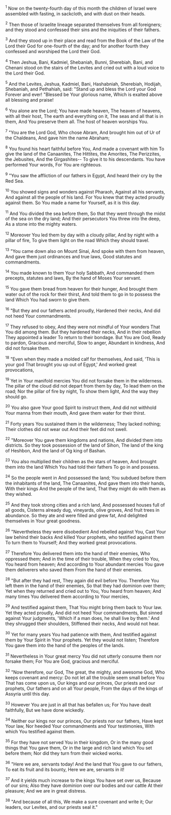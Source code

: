 <sup>1</sup> 
Now on the twenty-fourth day of this month the children of Israel were assembled with fasting, in sackcloth, and with dust on their heads. 

<sup>2</sup> 
Then those of Israelite lineage separated themselves from all foreigners; and they stood and confessed their sins and the iniquities of their fathers. 

<sup>3</sup> 
And they stood up in their place and read from the Book of the Law of the Lord their God for one-fourth of the day; and for another fourth they confessed and worshiped the Lord their God. 

<sup>4</sup> 
Then Jeshua, Bani, Kadmiel, Shebaniah, Bunni, Sherebiah, Bani, and Chenani stood on the stairs of the Levites and cried out with a loud voice to the Lord their God. 

<sup>5</sup> 
And the Levites, Jeshua, Kadmiel, Bani, Hashabniah, Sherebiah, Hodijah, Shebaniah, and Pethahiah, said: "Stand up and bless the Lord your God Forever and ever! "Blessed be Your glorious name, Which is exalted above all blessing and praise! 

<sup>6</sup> 
You alone are the Lord; You have made heaven, The heaven of heavens, with all their host, The earth and everything on it, The seas and all that is in them, And You preserve them all. The host of heaven worships You. 

<sup>7</sup> 
"You are the Lord God, Who chose Abram, And brought him out of Ur of the Chaldeans, And gave him the name Abraham; 

<sup>8</sup> 
You found his heart faithful before You, And made a covenant with him To give the land of the Canaanites, The Hittites, the Amorites, The Perizzites, the Jebusites, And the Girgashites-- To give it to his descendants. You have performed Your words, For You are righteous. 

<sup>9</sup> 
"You saw the affliction of our fathers in Egypt, And heard their cry by the Red Sea. 

<sup>10</sup> 
You showed signs and wonders against Pharaoh, Against all his servants, And against all the people of his land. For You knew that they acted proudly against them. So You made a name for Yourself, as it is this day. 

<sup>11</sup> 
And You divided the sea before them, So that they went through the midst of the sea on the dry land; And their persecutors You threw into the deep, As a stone into the mighty waters. 

<sup>12</sup> 
Moreover You led them by day with a cloudy pillar, And by night with a pillar of fire, To give them light on the road Which they should travel. 

<sup>13</sup> 
"You came down also on Mount Sinai, And spoke with them from heaven, And gave them just ordinances and true laws, Good statutes and commandments. 

<sup>14</sup> 
You made known to them Your holy Sabbath, And commanded them precepts, statutes and laws, By the hand of Moses Your servant. 

<sup>15</sup> 
You gave them bread from heaven for their hunger, And brought them water out of the rock for their thirst, And told them to go in to possess the land Which You had sworn to give them. 

<sup>16</sup> 
"But they and our fathers acted proudly, Hardened their necks, And did not heed Your commandments. 

<sup>17</sup> 
They refused to obey, And they were not mindful of Your wonders That You did among them. But they hardened their necks, And in their rebellion They appointed a leader To return to their bondage. But You are God, Ready to pardon, Gracious and merciful, Slow to anger, Abundant in kindness, And did not forsake them. 

<sup>18</sup> 
"Even when they made a molded calf for themselves, And said, 'This is your god That brought you up out of Egypt,' And worked great provocations, 

<sup>19</sup> 
Yet in Your manifold mercies You did not forsake them in the wilderness. The pillar of the cloud did not depart from them by day, To lead them on the road; Nor the pillar of fire by night, To show them light, And the way they should go. 

<sup>20</sup> 
You also gave Your good Spirit to instruct them, And did not withhold Your manna from their mouth, And gave them water for their thirst. 

<sup>21</sup> 
Forty years You sustained them in the wilderness; They lacked nothing; Their clothes did not wear out And their feet did not swell. 

<sup>22</sup> 
"Moreover You gave them kingdoms and nations, And divided them into districts. So they took possession of the land of Sihon, The land of the king of Heshbon, And the land of Og king of Bashan. 

<sup>23</sup> 
You also multiplied their children as the stars of heaven, And brought them into the land Which You had told their fathers To go in and possess. 

<sup>24</sup> 
So the people went in And possessed the land; You subdued before them the inhabitants of the land, The Canaanites, And gave them into their hands, With their kings And the people of the land, That they might do with them as they wished. 

<sup>25</sup> 
And they took strong cities and a rich land, And possessed houses full of all goods, Cisterns already dug, vineyards, olive groves, And fruit trees in abundance. So they ate and were filled and grew fat, And delighted themselves in Your great goodness. 

<sup>26</sup> 
"Nevertheless they were disobedient And rebelled against You, Cast Your law behind their backs And killed Your prophets, who testified against them To turn them to Yourself; And they worked great provocations. 

<sup>27</sup> 
Therefore You delivered them into the hand of their enemies, Who oppressed them; And in the time of their trouble, When they cried to You, You heard from heaven; And according to Your abundant mercies You gave them deliverers who saved them From the hand of their enemies. 

<sup>28</sup> 
"But after they had rest, They again did evil before You. Therefore You left them in the hand of their enemies, So that they had dominion over them; Yet when they returned and cried out to You, You heard from heaven; And many times You delivered them according to Your mercies, 

<sup>29</sup> 
And testified against them, That You might bring them back to Your law. Yet they acted proudly, And did not heed Your commandments, But sinned against Your judgments, 'Which if a man does, he shall live by them.' And they shrugged their shoulders, Stiffened their necks, And would not hear. 

<sup>30</sup> 
Yet for many years You had patience with them, And testified against them by Your Spirit in Your prophets. Yet they would not listen; Therefore You gave them into the hand of the peoples of the lands. 

<sup>31</sup> 
Nevertheless in Your great mercy You did not utterly consume them nor forsake them; For You are God, gracious and merciful. 

<sup>32</sup> 
"Now therefore, our God, The great, the mighty, and awesome God, Who keeps covenant and mercy: Do not let all the trouble seem small before You That has come upon us, Our kings and our princes, Our priests and our prophets, Our fathers and on all Your people, From the days of the kings of Assyria until this day. 

<sup>33</sup> 
However You are just in all that has befallen us; For You have dealt faithfully, But we have done wickedly. 

<sup>34</sup> 
Neither our kings nor our princes, Our priests nor our fathers, Have kept Your law, Nor heeded Your commandments and Your testimonies, With which You testified against them. 

<sup>35</sup> 
For they have not served You in their kingdom, Or in the many good things that You gave them, Or in the large and rich land which You set before them; Nor did they turn from their wicked works. 

<sup>36</sup> 
"Here we are, servants today! And the land that You gave to our fathers, To eat its fruit and its bounty, Here we are, servants in it! 

<sup>37</sup> 
And it yields much increase to the kings You have set over us, Because of our sins; Also they have dominion over our bodies and our cattle At their pleasure; And we are in great distress. 

<sup>38</sup> 
"And because of all this, We make a sure covenant and write it; Our leaders, our Levites, and our priests seal it."